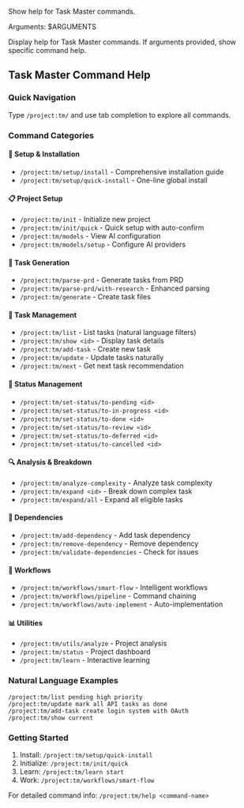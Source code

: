 Show help for Task Master commands.

Arguments: $ARGUMENTS

Display help for Task Master commands. If arguments provided, show specific command help.

## Task Master Command Help

### Quick Navigation

Type `/project:tm/` and use tab completion to explore all commands.

### Command Categories

#### 🚀 Setup & Installation

- `/project:tm/setup/install` - Comprehensive installation guide
- `/project:tm/setup/quick-install` - One-line global install

#### 📋 Project Setup

- `/project:tm/init` - Initialize new project
- `/project:tm/init/quick` - Quick setup with auto-confirm
- `/project:tm/models` - View AI configuration
- `/project:tm/models/setup` - Configure AI providers

#### 🎯 Task Generation

- `/project:tm/parse-prd` - Generate tasks from PRD
- `/project:tm/parse-prd/with-research` - Enhanced parsing
- `/project:tm/generate` - Create task files

#### 📝 Task Management

- `/project:tm/list` - List tasks (natural language filters)
- `/project:tm/show <id>` - Display task details
- `/project:tm/add-task` - Create new task
- `/project:tm/update` - Update tasks naturally
- `/project:tm/next` - Get next task recommendation

#### 🔄 Status Management

- `/project:tm/set-status/to-pending <id>`
- `/project:tm/set-status/to-in-progress <id>`
- `/project:tm/set-status/to-done <id>`
- `/project:tm/set-status/to-review <id>`
- `/project:tm/set-status/to-deferred <id>`
- `/project:tm/set-status/to-cancelled <id>`

#### 🔍 Analysis & Breakdown

- `/project:tm/analyze-complexity` - Analyze task complexity
- `/project:tm/expand <id>` - Break down complex task
- `/project:tm/expand/all` - Expand all eligible tasks

#### 🔗 Dependencies

- `/project:tm/add-dependency` - Add task dependency
- `/project:tm/remove-dependency` - Remove dependency
- `/project:tm/validate-dependencies` - Check for issues

#### 🤖 Workflows

- `/project:tm/workflows/smart-flow` - Intelligent workflows
- `/project:tm/workflows/pipeline` - Command chaining
- `/project:tm/workflows/auto-implement` - Auto-implementation

#### 📊 Utilities

- `/project:tm/utils/analyze` - Project analysis
- `/project:tm/status` - Project dashboard
- `/project:tm/learn` - Interactive learning

### Natural Language Examples

```
/project:tm/list pending high priority
/project:tm/update mark all API tasks as done
/project:tm/add-task create login system with OAuth
/project:tm/show current
```

### Getting Started

1. Install: `/project:tm/setup/quick-install`
2. Initialize: `/project:tm/init/quick`
3. Learn: `/project:tm/learn start`
4. Work: `/project:tm/workflows/smart-flow`

For detailed command info: `/project:tm/help <command-name>`
